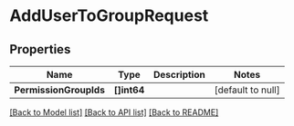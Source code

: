 # AddUserToGroupRequest

## Properties
Name | Type | Description | Notes
------------ | ------------- | ------------- | -------------
**PermissionGroupIds** | **[]int64** |  | [default to null]

[[Back to Model list]](../README.md#documentation-for-models) [[Back to API list]](../README.md#documentation-for-api-endpoints) [[Back to README]](../README.md)

